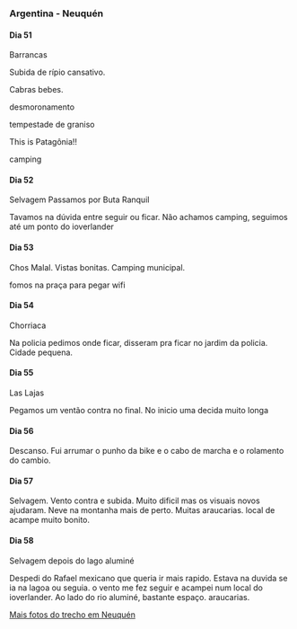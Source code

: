 ### Argentina - Neuquén

#### Dia 51

Barrancas

Subida de rípio cansativo. 

Cabras bebes.

desmoronamento

tempestade de graniso

This is Patagônia!!

camping





<!-- 

Rafael -- já não se impressionava muito, maturidade

ingles melhor q espanhol

comparar equipamento. toco, freio de mão, fogareiro multicombustivel

falar do ritmo de pedalada

-->



#### Dia 52

Selvagem
Passamos por Buta Ranquil

Tavamos na dúvida entre seguir ou ficar. Não achamos camping, seguimos até um ponto do ioverlander

#### Dia 53

Chos Malal. Vistas bonitas. Camping municipal.

fomos na praça para pegar wifi

#### Dia 54

Chorriaca

Na policia pedimos onde ficar, disseram pra ficar no jardim da policia. Cidade pequena.

#### Dia 55

Las Lajas

Pegamos um ventão contra no final. No inicio uma decida muito longa

#### Dia 56

Descanso. Fui arrumar o punho da bike e o cabo de marcha e o rolamento do cambio.

#### Dia 57

Selvagem. Vento contra e subida. Muito dificil mas os visuais novos ajudaram. Neve na montanha mais de perto. Muitas araucarias. local de acampe muito bonito.

#### Dia 58

Selvagem depois do lago aluminé

Despedi do Rafael mexicano que queria ir mais rapido. Estava na duvida se ia na lagoa ou seguia. o vento me fez seguir e acampei num local do ioverlander. Ao lado do rio aluminé, bastante espaço. araucarias.



[Mais fotos do trecho em Neuquén](https://photos.app.goo.gl/s9jRi59zQtJuw4Pk2)